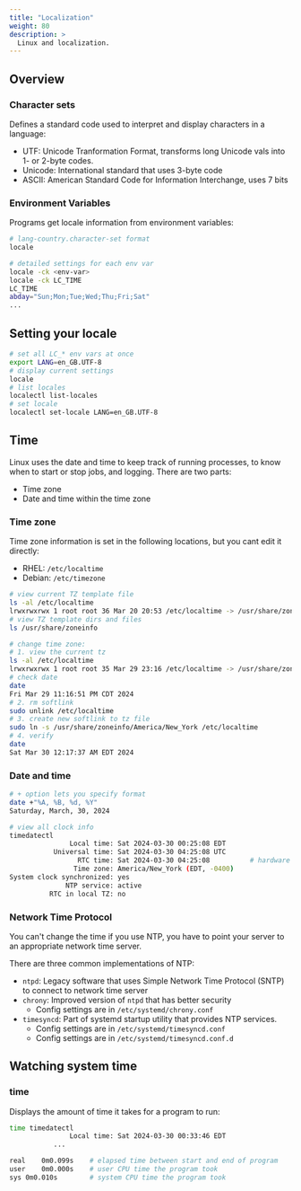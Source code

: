 ```yaml
---
title: "Localization"
weight: 80
description: >
  Linux and localization.
---
```


## Overview

### Character sets

Defines a standard code used to interpret and display characters in a language:
- UTF: Unicode Tranformation Format, transforms long Unicode vals into 1- or 2-byte codes.
- Unicode: International standard that uses 3-byte code
- ASCII: American Standard Code for Information Interchange, uses 7 bits

### Environment Variables

Programs get locale information from environment variables:

```bash
# lang-country.character-set format
locale

# detailed settings for each env var
locale -ck <env-var>
locale -ck LC_TIME
LC_TIME
abday="Sun;Mon;Tue;Wed;Thu;Fri;Sat"
...
```

## Setting your locale

```bash
# set all LC_* env vars at once
export LANG=en_GB.UTF-8
# display current settings
locale
# list locales
localectl list-locales
# set locale
localectl set-locale LANG=en_GB.UTF-8
```

## Time

Linux uses the date and time to keep track of running processes, to know when to start or stop jobs, and logging. There are two parts:
- Time zone
- Date and time within the time zone

### Time zone

Time zone information is set in the following locations, but you cant edit it directly:
- RHEL: `/etc/localtime`
- Debian: `/etc/timezone`

```bash
# view current TZ template file
ls -al /etc/localtime 
lrwxrwxrwx 1 root root 36 Mar 20 20:53 /etc/localtime -> /usr/share/zoneinfo/America/New_York
# view TZ template dirs and files
ls /usr/share/zoneinfo

# change time zone:
# 1. view the current tz
ls -al /etc/localtime
lrwxrwxrwx 1 root root 35 Mar 29 23:16 /etc/localtime -> /usr/share/zoneinfo/America/Chicago
# check date
date
Fri Mar 29 11:16:51 PM CDT 2024
# 2. rm softlink 
sudo unlink /etc/localtime 
# 3. create new softlink to tz file
sudo ln -s /usr/share/zoneinfo/America/New_York /etc/localtime
# 4. verify
date
Sat Mar 30 12:17:37 AM EDT 2024
```

### Date and time

```bash
# + option lets you specify format
date +"%A, %B, %d, %Y"
Saturday, March, 30, 2024

# view all clock info
timedatectl
               Local time: Sat 2024-03-30 00:25:08 EDT
           Universal time: Sat 2024-03-30 04:25:08 UTC
                 RTC time: Sat 2024-03-30 04:25:08          # hardware clock
                Time zone: America/New_York (EDT, -0400)
System clock synchronized: yes
              NTP service: active
          RTC in local TZ: no

```

### Network Time Protocol

You can't change the time if you use NTP, you have to point your server to an appropriate network time server.

There are three common implementations of NTP:
- `ntpd`: Legacy software that uses Simple Network Time Protocol (SNTP) to connect to network time server
- `chrony`: Improved version of `ntpd` that has better security
  - Config settings are in `/etc/systemd/chrony.conf`
- `timesyncd`: Part of systemd startup utility that provides NTP services.
  - Config settings are in `/etc/systemd/timesyncd.conf`
  - Config settings are in `/etc/systemd/timesyncd.conf.d`

## Watching system time

### time

Displays the amount of time it takes for a program to run:

```bash
time timedatectl
               Local time: Sat 2024-03-30 00:33:46 EDT
           ...

real	0m0.099s    # elapsed time between start and end of program
user	0m0.000s    # user CPU time the program took
sys	0m0.010s        # system CPU time the program took
```